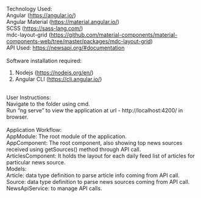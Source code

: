 Technology Used: </br>
Angular (https://angular.io/) </br>
Angular Material (https://material.angular.io/)</br>
SCSS (https://sass-lang.com/)</br>
mdc-layout-grid (https://github.com/material-components/material-components-web/tree/master/packages/mdc-layout-grid)</br>
API Used: https://newsapi.org/#documentation</br>
</br>
Software installation required:</br>
1.	Nodejs (https://nodejs.org/en/)</br>
2.	Angular CLI (https://cli.angular.io/)</br>
</br>
User Instructions:</br>
Navigate to the folder using cmd.</br>
Run “ng serve” to view the application at url - http://localhost:4200/ in browser.</br>
</br>
Application Workflow:</br>
AppModule: The root module of the application.</br>
AppComponent: The root component, also showing top news sources received using getSources() method through API call.	</br>
ArticlesComponent: It holds the layout for each daily feed list of articles for particular news source.</br>
Models: </br>
Article: data type definition to parse article info coming from API call.</br>
Source: data type definition to parse news sources coming from API call.</br>
NewsApiService:  to manage API calls.

